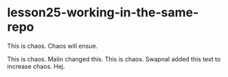 # lesson25-working-in-the-same-repo

This is chaos. Chaos will ensue.


This is chaos. Malin changed this.
This is chaos. Swapnal added this text to increase chaos.
Hej.

